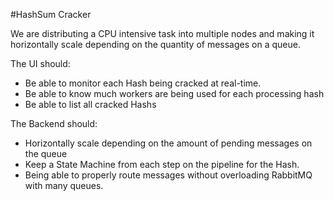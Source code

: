 #HashSum Cracker

We are distributing a CPU intensive task into multiple nodes and making it horizontally scale depending on the quantity of messages on a queue.

The UI should:
- Be able to monitor each Hash being cracked at real-time.
- Be able to know much workers are being used for each processing hash
- Be able to list all cracked Hashs

The Backend should:
- Horizontally scale depending on the amount of pending messages on the queue
- Keep a State Machine from each step on the pipeline for the Hash.
- Being able to properly route messages without overloading RabbitMQ with many queues.
